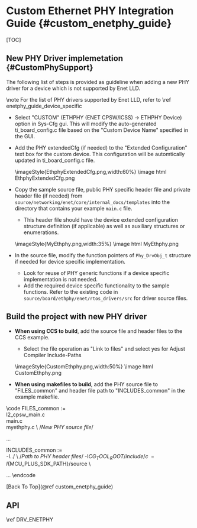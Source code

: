Custom Ethernet PHY Integration Guide {#custom_enetphy_guide}
=====================

[TOC]

## New PHY Driver implemetation {#CustomPhySupport}

The following list of steps is provided as guideline when adding a new PHY
driver for a device which is not supported by Enet LLD.

\note For the list of PHY drivers supported by  Enet LLD, refer to \ref enetphy_guide_device_specific

- Select "CUSTOM" (ETHPHY (ENET CPSW/ICSS) -> ETHPHY Device) option in Sys-Cfg gui. This will modify the auto-generated ti_board_config.c file based on the "Custom Device Name" specified in the GUI.
- Add the PHY extendedCfg (if needed) to the "Extended Configuration" text box for the custom device. This configuration will be automtically updated in ti_board_config.c file.

  \imageStyle{EthphyExtendedCfg.png,width:60%}
  \image html EthphyExtendedCfg.png

- Copy the sample source file, public PHY specific header file and private header file (if needed) from `source/networking/enet/core/internal_docs/templates` into the directory that contains your example `main.c` file.
   + This header file should have the device extended configuration
     structure definition (if applicable) as well as auxiliary structures or
     enumerations.

  \imageStyle{MyEthphy.png,width:35%}
  \image html MyEthphy.png

- In the source file, modify the function pointers of `Phy_DrvObj_t` structure if needed for device
  specific implementation.
   + Look for reuse of PHY generic functions if a device specific implementation
     is not needed.
   + Add the required device specific functionality to the sample functions. Refer to the existing code in `source/board/ethphy/enet/rtos_drivers/src` for driver source files.

## Build the project with new PHY driver

- **When using CCS to build**, add the source file and header files to the CCS example.
    + Select the file operation as "Link to files" and select yes for Adjust Compiler Include-Paths

  \imageStyle{CustomEthphy.png,width:50%}
  \image html CustomEthphy.png

- **When using makefiles to build**, add the PHY source file to "FILES_common" and header file path to "INCLUDES_common" in the example makefile.

\code
FILES_common := \
  l2_cpsw_main.c \
  main.c \
  myethphy.c \    /*New PHY source file*/

...

INCLUDES_common := \
  -I../ \         /*Path to PHY header files*/
  -I${CG_TOOL_ROOT}/include/c \
  -I${MCU_PLUS_SDK_PATH}/source \

...
\endcode 

[Back To Top](@ref custom_enetphy_guide)

## API

\ref DRV_ENETPHY

